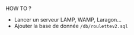 HOW TO ?
- Lancer un serveur LAMP, WAMP, Laragon...
- Ajouter la base de donnée `/db/roulettev2.sql`
